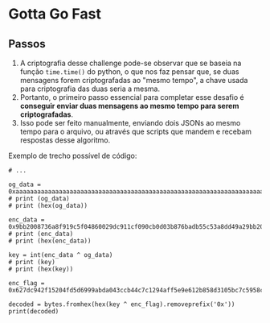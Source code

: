 # Gotta Go Fast

## Passos
1. A criptografia desse challenge pode-se observar que se baseia na função `time.time()` do python, o que nos faz pensar que, se duas mensagens forem criptografadas ao "mesmo tempo", a chave usada para criptografia das duas seria a mesma.
2. Portanto, o primeiro passo essencial para completar esse desafio é **conseguir enviar duas mensagens ao mesmo tempo para serem criptografadas**. 
3. Isso pode ser feito manualmente, enviando dois JSONs ao mesmo tempo para o arquivo, ou através que scripts que mandem e recebam respostas desse algoritmo.

Exemplo de trecho possível de código:
```python3
# ...

og_data = 0xaaaaaaaaaaaaaaaaaaaaaaaaaaaaaaaaaaaaaaaaaaaaaaaaaaaaaaaaaaaaaaaaaaaaaaaaaaaaaaaaaa
# print (og_data)
# print (hex(og_data))

enc_data = 0x9bb2008736a8f919c5f04860029dc911cf090cb0d03b876badb55c53a8dd49a29bb2008736a8f919c5
# print (enc_data)
# print (hex(enc_data))

key = int(enc_data ^ og_data)
# print (key)
# print (hex(key))

enc_flag = 0x627dc942f15204fd5d6999abda043ccb44c7c1294aff5e9e612b858d3105bc7c5958c472e532268c12

decoded = bytes.fromhex(hex(key ^ enc_flag).removeprefix('0x'))
print(decoded)
```
